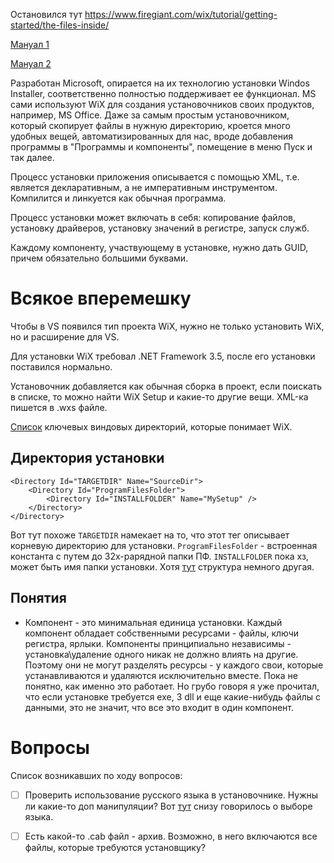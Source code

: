 Остановился тут https://www.firegiant.com/wix/tutorial/getting-started/the-files-inside/

[Мануал 1](https://www.firegiant.com/wix/tutorial/)

[Мануал 2](https://wixtoolset.org/documentation/manual/v3/)

Разработан Microsoft, опирается на их технологию установки Windos Installer, соответственно полностью поддерживает ее функционал. MS сами используют WiX для создания установочников своих продуктов, например, MS Office. Даже за самым простым установочником, который скопирует файлы в нужную директорию, кроется много удобных вещей, автоматизированных для нас, вроде добавления программы в "Программы и компоненты", помещение в меню Пуск и так далее.

Процесс установки приложения описывается с помощью XML, т.е. является декларативным, а не императивным инструментом. Компилится и линкуется как обычная программа.

Процесс установки может включать в себя: копирование файлов, установку драйверов, установку значений в регистре, запуск служб.

Каждому компоненту, участвующему в установке, нужно дать GUID, причем обязательно большими буквами.



# Всякое вперемешку

Чтобы в VS появился тип проекта WiX, нужно не только установить WiX, но и расширение для VS.

Для установки WiX требовал .NET Framework 3.5, после его установки поставился нормально.

Установочник добавляется как обычная сборка в проект, если поискать в списке, то можно найти WiX Setup и какие-то другие вещи. XML-ка пишется в .wxs файле.

[Список](https://docs.microsoft.com/en-us/previous-versions//aa372057(v=vs.85)?redirectedfrom=MSDN) ключевых виндовых директорий, которые понимает WiX.



## Директория установки

```xaml
<Directory Id="TARGETDIR" Name="SourceDir">
    <Directory Id="ProgramFilesFolder">
        <Directory Id="INSTALLFOLDER" Name="MySetup" />
    </Directory>
</Directory>
```

Вот тут похоже `TARGETDIR` намекает на то, что этот тег описывает корневую директорию для установки. `ProgramFilesFolder` - встроенная константа с путем до 32х-рарядной папки ПФ. `INSTALLFOLDER` пока хз, может быть имя папки установки. Хотя [тут](https://www.firegiant.com/wix/tutorial/getting-started/the-files-inside/) структура немного другая.

## Понятия

* Компонент - это минимальная единица установки. Каждый компонент обладает собственными ресурсами - файлы, ключи регистра, ярлыки. Компоненты принципиально независимы - установка\удаление одного никак не должно влиять на другие. Поэтому они не могут разделять ресурсы - у каждого свои, которые устанавливаются и удаляются исключительно вместе. Пока не понятно, как именно это работает. Но грубо говоря я уже прочитал, что если установке требуется exe, 3 dll и еще какие-нибудь файлы с данными, это не значит, что все это входит в один компонент.

# Вопросы

Список возникавших по ходу вопросов:

- [ ] Проверить использование русского языка в установочнике. Нужны ли какие-то доп манипуляции? Вот [тут](https://www.firegiant.com/wix/tutorial/getting-started/the-software-package/) снизу говорилось о выборе языка.

- [ ] Есть какой-то .cab файл - архив. Возможно, в него включаются все файлы, которые требуются установщику?